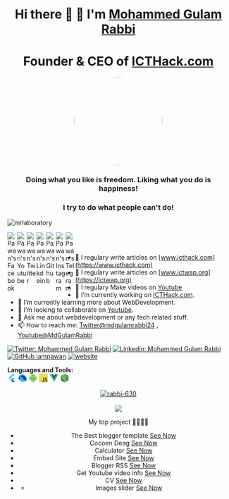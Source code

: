 <h1 align="center">Hi there 👋 👋 I'm <a target="_blank" href="https://facebook.com/rabbi630">Mohammed Gulam Rabbi</a></h1>
<h1 align="center">Founder & CEO of <a target="_blank" href="https://www.google.com/search?q=site:icthack.com">ICTHack.com</a></h1>
<div align="center" class="center" style="width:200px;height:200px;margin:0 auto;border-radius: 50%; overflow: hidden;align-items: center;">
    <img src="https://pbs.twimg.com/profile_images/1205855417680576518/VHB6LmkH.jpg" style="width:100%;height:100%" alt="">
</div>

<h3 align="center">Doing what you like is freedom. Liking what you do is happiness!</h3>
<h3 align="center">I try to do what people can't do!</h3>

<p align="left"> <img src="https://komarev.com/ghpvc/?username=rabbi-630&label=Views&color=blue&style=plastic" alt="mrlaboratory" /> </p>

<a href="https://www.facebook.com/rabbi630/">
  <img align="left" alt="Pawan's Facebook" width="22px" src="https://cdn.jsdelivr.net/npm/simple-icons@v3/icons/facebook.svg" />
</a>
<a href="https://www.youtube.com/MdGulamRabbi/">
  <img align="left" alt="Pawan's Youtube" width="22px" src="https://cdn.jsdelivr.net/npm/simple-icons@v3/icons/youtube.svg" />
</a>
<a href="https://twitter.com/mdgulamrabbi24">
  <img align="left" alt="Pawan's Twitter" width="22px" src="https://cdn.jsdelivr.net/npm/simple-icons@v3/icons/twitter.svg" />
</a>
<a href="https://linkedin.com/in/mdgulamrabbi">
  <img align="left" alt="Pawan's Linkdein" width="22px" src="https://cdn.jsdelivr.net/npm/simple-icons@v3/icons/linkedin.svg" />
</a>

<a href="https://github.com/rabbi-630">
  <img align="left" alt="Pawan's Github" width="22px" src="https://cdn.jsdelivr.net/npm/simple-icons@v3/icons/github.svg" />
</a>
<a href="https://instagram.com/rabbi.630/">
  <img align="left" alt="Pawan's Instagram" width="22px" src="https://cdn.jsdelivr.net/npm/simple-icons@v3/icons/instagram.svg" />
</a>
<a href="https://t.me/rabbi630">
  <img align="left" alt="Pawan's Telegram" width="22px" src="https://cdn.jsdelivr.net/npm/simple-icons@v3/icons/telegram.svg" />
</a>


<br/>
<br/>

- 📝 I regulary write articles on [www.icthack.com](https://www.icthack.com) 
- 📝 I regulary write articles on [www.ictwap.org](https://ictwap.org) 
- 📝 I regulary Make videos on [Youtube](https://www.youtube.com/c/MdGulamRabbi)
- 🔭 I’m currently working on [ICTHack.com](https://icthack.com/).
- 🌱 I’m currently learning more about WebDevelopment.
- 👯 I’m looking to collaborate on [Youtube](https://youtube.com/MdGulamRabbi).
- 💬 Ask me about webdevelopment or any tech related stuff.
- 📫 How to reach me: [Twitter@mdgulamrabbi24](https://twitter.com/mdgulamrabbi24) , [Youtube@MdGulamRabbi](https://youtube.com/MdGulamRabbi)

[![Twitter: Mohammed Gulam Rabbi](https://img.shields.io/twitter/follow/mdgulamrabbi24?style=social)](https://twitter.com/mdgulamrabbi24)
[![Linkedin: Mohammed Gulam Rabbi](https://img.shields.io/badge/-mdgulam-blue?style=flat-square&logo=Linkedin&logoColor=white&link=https://www.linkedin.com/in/mdgulamrabbi/)](https://www.linkedin.com/in/mdgulamrabbi/)
[![GitHub iampawan](https://img.shields.io/github/followers/mdgulamrabbi?label=follow&style=social)](https://github.com/rabbi-630)
[![website](https://img.shields.io/badge/PortfolioWebsite-icthack.com-2648ff?style=flat-square&logo=google-chrome)](https://www.icthack.com/)

**Languages and Tools:**  
<code><img height="20" src="https://raw.githubusercontent.com/github/explore/80688e429a7d4ef2fca1e82350fe8e3517d3494d/topics/flutter/flutter.png"></code>
<code><img height="20" src="https://raw.githubusercontent.com/github/explore/80688e429a7d4ef2fca1e82350fe8e3517d3494d/topics/dart/dart.png"></code>
<code><img height="20" src="https://raw.githubusercontent.com/github/explore/80688e429a7d4ef2fca1e82350fe8e3517d3494d/topics/android/android.png"></code>
<code><img height="20" src="https://raw.githubusercontent.com/github/explore/80688e429a7d4ef2fca1e82350fe8e3517d3494d/topics/javascript/javascript.png"></code>
<code><img height="20" src="https://raw.githubusercontent.com/github/explore/80688e429a7d4ef2fca1e82350fe8e3517d3494d/topics/vue/vue.png"></code>
<code><img height="20" src="https://raw.githubusercontent.com/github/explore/80688e429a7d4ef2fca1e82350fe8e3517d3494d/topics/nodejs/nodejs.png"></code> 

<a align="center" href="https://github.com/rabbi-630">
<p align="center"> <img src="https://github-readme-stats.vercel.app/api?username=rabbi-630&show_icons=true" alt="rabbi-630" /> </p>
</a>
<a align="center" href="https://github.com/rabbi-630">
<p align="center">  <img align="center" src="https://github-readme-stats.vercel.app/api/top-langs/?username=rabbi-630&theme=light&hide_langs_below=1" /> </p>
</a>


<div align="center">

My top project 🧡💛💙💜
- The Best blogger template [See Now](https://rabbi-630.github.io/the-best-blogger-template/) 
- Cocoen Deag [See Now](https://rabbi-630.github.io/CocoenDeag/) 
- Calculator [See Now](https://rabbi-630.github.io/calculator2/) 
- Embad Site [See Now](https://rabbi-630.github.io/embadsite/) 
- Blogger RSS [See Now](https://rabbi-630.github.io/bloggerRssFeed/)
- Get Youtube video info [See Now](https://rabbi-630.github.io/Get-Youtube-video-information/)
- CV [See Now](https://link.icthack.com/)
- - Images slider [See Now](https://template10.icthack.info/)






</div>


